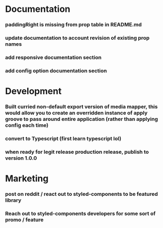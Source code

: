 # Documentation
### paddingRight is missing from prop table in README.md
### update documentation to account revision of existing prop names
### add responsive documentation section
### add config option documentation section

# Development
### Built curried non-default export version of media mapper, this would allow you to create an overridden instance of apply groove to pass around entire application (rather than applying config each time)
### convert to Typescript (first learn typescript lol)
### when ready for legit release production release, publish to version 1.0.0

# Marketing
### post on reddit / react out to styled-components to be featured library
### Reach out to styled-components developers for some sort of promo / feature 

